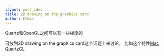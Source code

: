```yaml
---
layout: post_idev
title: 2D drawing on the graphics card
author: Ethan
---
```


Quartz和OpenGL之间可以有一些梯度的  

可放到2D drawing on the graphics card这个话题上来讨论，
比如这个特性[Mac QuartzGL][Mac QuartzGL]

[Mac QuartzGL]:http://www.cocoawithlove.com/2011/03/mac-quartzgl-2d-drawing-on-graphics.html